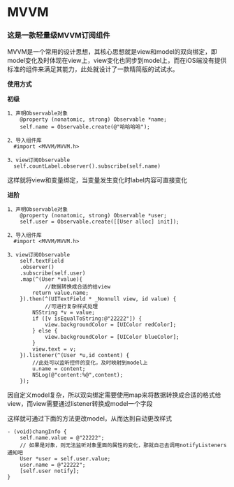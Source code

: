 # MVVM

### 这是一款轻量级MVVM订阅组件

MVVM是一个常用的设计思想，其核心思想就是view和model的双向绑定，即model变化及时体现在view上，view变化也同步到model上，而在iOS端没有提供标准的组件来满足其能力，此处就设计了一款精简版的试试水。



**使用方式**

**初级**

```objc
1、声明Observable对象
	@property (nonatomic, strong) Observable *name;
	self.name = Observable.create(@"哈哈哈哈");

2、导入组件库
  #import <MVVM/MVVM.h>
  
3、view订阅Observable
  self.countLabel.observer().subscribe(self.name)
```

这样就将view和变量绑定，当变量发生变化时label内容可直接变化

**进阶**

```
1、声明Observable对象
	@property (nonatomic, strong) Observable *user;
	self.user = Observable.create([[User alloc] init]);

2、导入组件库
  #import <MVVM/MVVM.h>
  
3、view订阅Observable
	self.textField
    .observer()
    .subscribe(self.user)
    .map(^(User *value){
    		//数据转换成合适的给view
        return value.name;
    }).then(^(UITextField * _Nonnull view, id value) {
    		//可进行复杂样式处理
        NSString *v = value;
        if ([v isEqualToString:@"22222"]) {
            view.backgroundColor = [UIColor redColor];
        } else {
            view.backgroundColor = [UIColor blueColor];
        }
        view.text = v;
    }).listener(^(User *u,id content) {
	    //此处可以监听控件的变化，及时映射到model上
        u.name = content;
        NSLog(@"content:%@",content);
    });
```



因自定义model复杂，所以双向绑定需要使用map来将数据转换成合适的格式给view，而view需要通过listener转换成model一个字段



这样就可通过下面的方法更改model，从而达到自动更改样式

```
- (void)changInfo {
    self.name.value = @"22222";
    // 如果是对象，则无法监听对象里面的属性的变化，那就自己去调用notifyListeners通知吧
    User *user = self.user.value;
    user.name = @"22222";
    [self.user notify];
}
```



